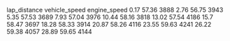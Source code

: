 lap_distance	vehicle_speed	engine_speed
0.17	57.36	3888
2.76	56.75	3943
5.35	57.53	3689
7.93	57.04	3976
10.44	58.16	3818
13.02	57.54	4186
15.7	58.47	3697
18.28	58.33	3914
20.87	58.26	4116
23.55	59.63	4241
26.22	59.38	4057
28.89	59.65	4144
